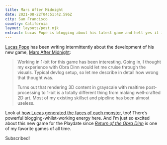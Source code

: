 ```yaml
---
title: Mars After Midnight
date: 2021-08-22T04:51:42.596Z
city: San Francisco
country: California
layout: layouts/post.njk
extract: Lucas Pope is blogging about his latest game and hell yes it is good.
---
```


[Lucas Pope](https://dukope.com/) has been writing intermittently about the development of his new game, [Mars After Midnight](https://dukope.itch.io/mars-after-midnight/devlog/285964/working-in-one-bit):

> Working in 1-bit for this game has been interesting. Going in, I thought my experience with Obra Dinn would let me cruise through the visuals. Typical devlog setup, so let me describe in detail how wrong that thought was.
>
> Turns out that rendering 3D content in grayscale with realtime post-processing to 1-bit is a totally different thing from making well-crafted 2D art. Most of my existing skillset and pipeline has been almost useless.

Look at [how Lucas generated the faces of each monster](https://dukope.itch.io/mars-after-midnight/devlog/263965/making-martian-faces), too! There’s powerful blogging-whilst-working energy here. And I’m just so excited about this new game for the Playdate since [_Return of the Obra Dinn_](https://obradinn.com/) is one of my favorite games of all time.

Subscribed!

